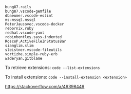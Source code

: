 ```
bung87.rails
bung87.vscode-gemfile
dbaeumer.vscode-eslint
ms-mssql.mssql
PeterJausovec.vscode-docker
rebornix.ruby
redhat.vscode-yaml
robinbentley.sass-indented
RoscoP.ActiveFileInStatusBar
sianglim.slim
sleistner.vscode-fileutils
vortizhe.simple-ruby-erb
waderyan.gitblame
```

To retrieve extensions:
`code --list-extensions`

To install extensions:
`code --install-extension <extension>`

https://stackoverflow.com/a/49398449